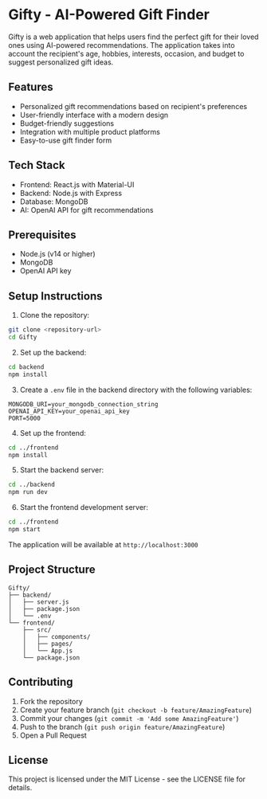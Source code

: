 # Gifty - AI-Powered Gift Finder

Gifty is a web application that helps users find the perfect gift for their loved ones using AI-powered recommendations. The application takes into account the recipient's age, hobbies, interests, occasion, and budget to suggest personalized gift ideas.

## Features

- Personalized gift recommendations based on recipient's preferences
- User-friendly interface with a modern design
- Budget-friendly suggestions
- Integration with multiple product platforms
- Easy-to-use gift finder form

## Tech Stack

- Frontend: React.js with Material-UI
- Backend: Node.js with Express
- Database: MongoDB
- AI: OpenAI API for gift recommendations

## Prerequisites

- Node.js (v14 or higher)
- MongoDB
- OpenAI API key

## Setup Instructions

1. Clone the repository:

```bash
git clone <repository-url>
cd Gifty
```

2. Set up the backend:

```bash
cd backend
npm install
```

3. Create a `.env` file in the backend directory with the following variables:

```
MONGODB_URI=your_mongodb_connection_string
OPENAI_API_KEY=your_openai_api_key
PORT=5000
```

4. Set up the frontend:

```bash
cd ../frontend
npm install
```

5. Start the backend server:

```bash
cd ../backend
npm run dev
```

6. Start the frontend development server:

```bash
cd ../frontend
npm start
```

The application will be available at `http://localhost:3000`

## Project Structure

```
Gifty/
├── backend/
│   ├── server.js
│   ├── package.json
│   └── .env
└── frontend/
    ├── src/
    │   ├── components/
    │   ├── pages/
    │   └── App.js
    └── package.json
```

## Contributing

1. Fork the repository
2. Create your feature branch (`git checkout -b feature/AmazingFeature`)
3. Commit your changes (`git commit -m 'Add some AmazingFeature'`)
4. Push to the branch (`git push origin feature/AmazingFeature`)
5. Open a Pull Request

## License

This project is licensed under the MIT License - see the LICENSE file for details.
